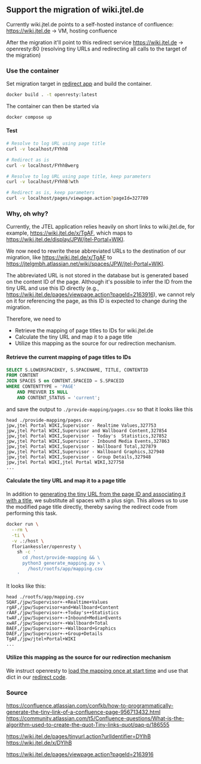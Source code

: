 ## Support the migration of wiki.jtel.de

Currently wiki.jtel.de points to a self-hosted instance of confluence:
https://wiki.jtel.de -> VM, hosting confluence

After the migration it'll point to this redirect service
https://wiki.jtel.de -> openresty:80 (resolving tiny URLs and redirecting all calls to the target of the migration)

### Use the container

Set migration target in [redirect app](./rootfs/app/main.lua) and build the container.

```bash
docker build . -t openresty:latest
```

The container can then be started via

```bash
docker compose up
```

#### Test

```bash
# Resolve to log URL using page title
curl -v localhost/FYhhB

# Redirect as is
curl -v localhost/FYhhBwerg

# Resolve to log URL using page title, keep parameters
curl -v localhost/FYhhB?wth

# Redirect as is, keep parameters
curl -v localhost/pages/viewpage.action?pageId=327789
```


### Why, oh why?

Currently, the JTEL application relies heavily on short links to wiki.jtel.de, for example, https://wiki.jtel.de/x/TgAF, which maps to https://wiki.jtel.de/display/JPW/jtel-Portal+WIKI.

We now need to rewrite these abbreviated URLs to the destination of our migration, like https://wiki.jtel.de/x/TgAF to https://jtelgmbh.atlassian.net/wiki/spaces/JPW/jtel-Portal+WIKI.

The abbreviated URL is not stored in the database but is generated based on the content ID of the page. Although it's possible to infer the ID from the tiny URL and use this ID directly (e.g., https://wiki.jtel.de/pages/viewpage.action?pageId=2163916), we cannot rely on it for referencing the page, as this ID is expected to change during the migration.

Therefore, we need to

- Retrieve the mapping of page titles to IDs for wiki.jtel.de
- Calculate the tiny URL and map it to a page title
- Utilize this mapping as the source for our redirection mechanism.

#### Retrieve the current mapping of page titles to IDs

```sql
SELECT S.LOWERSPACEKEY, S.SPACENAME, TITLE, CONTENTID
FROM CONTENT
JOIN SPACES S on CONTENT.SPACEID = S.SPACEID
WHERE CONTENTTYPE = 'PAGE'
    AND PREVVER IS NULL
    AND CONTENT_STATUS = 'current';
```

and save the output to `./provide-mapping/pages.csv` so that it looks like this

```csv
head ./provide-mapping/pages.csv
jpw,jtel Portal WIKI,Supervisor - Realtime Values,327753
jpw,jtel Portal WIKI,Supervisor and Wallboard Content,327854
jpw,jtel Portal WIKI,Supervisor - Today's  Statistics,327852
jpw,jtel Portal WIKI,Supervisor - Inbound Media Events,327863
jpw,jtel Portal WIKI,Supervisor - Wallboard Total,327879
jpw,jtel Portal WIKI,Supervisor - Wallboard Graphics,327940
jpw,jtel Portal WIKI,Supervisor - Group Details,327948
jpw,jtel Portal WIKI,jtel Portal WIKI,327758
...
```

#### Calculate the tiny URL and map it to a page title

In addition to [generating the tiny URL from the page ID and associating it with a title](./provide-mapping/generate_mapping.py), we substitute all spaces with a plus sign. This allows us to use the modified page title directly, thereby saving the redirect code from performing this task.

```bash
docker run \
  --rm \
  -ti \
  -v .:/host \
  floriankessler/openresty \
    sh -c '
      cd /host/provide-mapping && \
      python3 generate_mapping.py > \
        /host/rootfs/app/mapping.csv
    '
```

It looks like this:

```csv
head ./rootfs/app/mapping.csv
SQAF,/jpw/Supervisor+-+Realtime+Values
rgAF,/jpw/Supervisor+and+Wallboard+Content
rAAF,/jpw/Supervisor+-+Today's++Statistics
twAF,/jpw/Supervisor+-+Inbound+Media+Events
xwAF,/jpw/Supervisor+-+Wallboard+Total
BAEF,/jpw/Supervisor+-+Wallboard+Graphics
DAEF,/jpw/Supervisor+-+Group+Details
TgAF,/jpw/jtel+Portal+WIKI
...
```

#### Utilize this mapping as the source for our redirection mechanism

We instruct openresty to [load the mapping once at start time](./rootfs/app/init.lua) and use that dict in our [redirect code](./rootfs/app/main.lua).

### Source

https://confluence.atlassian.com/confkb/how-to-programmatically-generate-the-tiny-link-of-a-confluence-page-956713432.html
https://community.atlassian.com/t5/Confluence-questions/What-is-the-algorithm-used-to-create-the-quot-Tiny-links-quot/qaq-p/186555

https://wiki.jtel.de/pages/tinyurl.action?urlIdentifier=DYlhB
https://wiki.jtel.de/x/DYlhB

https://wiki.jtel.de/pages/viewpage.action?pageId=2163916
